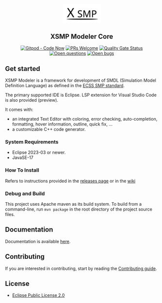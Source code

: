 <div align='center'>
<br />
<img src='./logo/xsmp.svg' alt='xsmp logo' width='125'>
<h2>XSMP Modeler Core</h2>

<div id="badges" align="center">

  [![Gitpod - Code Now](https://img.shields.io/badge/Gitpod-code%20now-blue.svg?longCache=true)](https://gitpod.io#https://github.com/ThalesGroup/xsmp-modeler-core)
  [![PRs Welcome](https://img.shields.io/badge/PRs-welcome-brightgreen.svg?style=flat-curved)](https://github.com/ThalesGroup/xsmp-modeler-core/labels/help%20wanted)
  [![Quality Gate Status](https://sonarcloud.io/api/project_badges/measure?project=ThalesGroup_xsmp-modeler-core&metric=alert_status)](https://sonarcloud.io/summary/new_code?id=ThalesGroup_xsmp-modeler-core)
  [![Open questions](https://img.shields.io/badge/Open-questions-blue.svg?style=flat-curved)](https://github.com/ThalesGroup/xsmp-modeler-core/labels/question)
  [![Open bugs](https://img.shields.io/badge/Open-bugs-red.svg?style=flat-curved)](https://github.com/ThalesGroup/xsmp-modeler-core/labels/bug)


</div>

</div>


## Get started

XSMP Modeler is a framework for development of SMDL (Simulation Model Definition Language) as defined in the [ECSS SMP standard](https://ecss.nl/standard/ecss-e-st-40-07c-simulation-modelling-platform-2-march-2020/). 

The primary supported IDE is Eclipse. LSP extension for Visual Studio Code is also provided (preview).

It comes with:
 - an integrated Text Editor with coloring, error checking, auto-completion, formatting, hover information, outline, quick fix, ...
 - a customizable C++ code generator.

### System Requirements

 - Eclipse 2023-03 or newer.
 - JavaSE-17

### How To Install

Refers to instructions provided in the [releases page](https://github.com/ThalesGroup/xsmp-modeler-core/releases) or in the [wiki](https://github.com/ThalesGroup/xsmp-modeler-core/wiki/User-guide#installation)

### Debug and Build

This project uses Apache maven as its build system.
To build from a command-line, run `mvn package` in the root directory of the project source files.

## Documentation

Documentation is available [here](https://github.com/ThalesGroup/xsmp-modeler-core/wiki).

## Contributing

If you are interested in contributing, start by reading the [Contributing guide](/CONTRIBUTING.md).

## License

- [Eclipse Public License 2.0](http://www.eclipse.org/legal/epl-2.0/)
